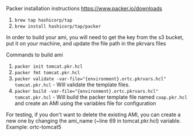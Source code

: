Packer installation instructions https://www.packer.io/downloads
1. `brew tap hashicorp/tap`
2. `brew install hashicorp/tap/packer`

In order to build your ami, you will need to get the key from the s3 bucket, put it on your machine, and update the file path in the pkrvars files

Commands to build ami
1. `packer init tomcat.pkr.hcl`
2. `packer fmt tomcat.pkr.hcl`
3. `packer validate -var-file="{environment}.ortc.pkrvars.hcl" tomcat.pkr.hcl` - Will validate the template files.
4. `packer build -var-file="{environment}.ortc.pkrvars.hcl" tomcat.pkr.hcl` - Will build the packer template file named `coap.pkr.hcl` and create an AMI using the variables file for configuration

For testing, if you don't want to delete the existing AMI, you can create a new one by changing the ami_name (~line 69 in tomcat.pkr.hcl) variable. Example: ortc-tomcat5